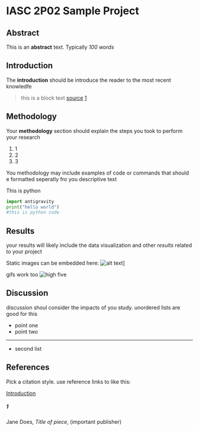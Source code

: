 # IASC 2P02 Sample Project
## Abstract

This is an **abstract** text. Typically *100 words*

## Introduction

The **introduction** should be introduce the reader to the most recent knowledfe 
>this is a block text [source](www.thesource.ca) [1](#1) 

## Methodology
Your **methodology** section should explain the steps you took to perform your research

1. 1
2. 2
3. 3

You methodology may include examples of code or commands that should e formatted seperatly fro you descriptive text

This is python
```python
import antigravity
print("hello world")
#this is python code
```
## Results

your results will likely include the data visualization and other *results* related to your project 

Static images can be embedded here:
![alt text](https://design102.blog.gov.uk/wp-content/uploads/sites/163/2022/01/D102-Blog-post_Alt-text_main-image.png)]

gifs work too
![high five](https://www.reactiongifs.us/wp-content/uploads/2018/06/High-Five.gif)
## Discussion

discussion shoul consider the impacts of you study. unordered lists are good for this

* point one
* point two
*****
- second list


## References

Pick a citation style. use reference links to like this:

[Introduction](#introduction)

##### 1
Jane Does, *Title of piece*, (important publisher)